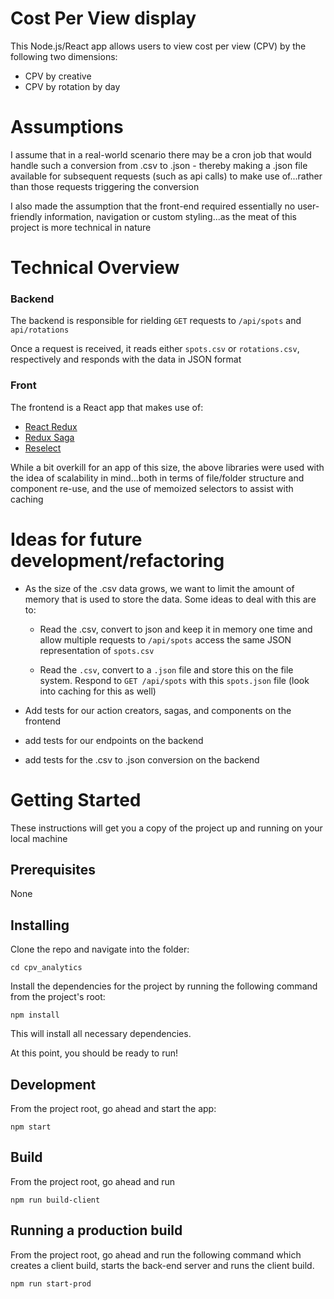 # Cost Per View display

This Node.js/React app allows users to view cost per view (CPV) by the following two dimensions:

  - CPV by creative
  - CPV by rotation by day


# Assumptions

I assume that in a real-world scenario there may be a cron job that would handle such a conversion from .csv to .json - thereby making a .json file available for subsequent requests (such as api calls) to make use of...rather than those requests triggering the conversion 

I also made the assumption that the front-end required essentially no user-friendly information, navigation or custom styling...as the meat of this project is more technical in nature

# Technical Overview

### Backend
The backend is responsible for rielding `GET` requests to `/api/spots` and `api/rotations`

Once a request is received, it reads either `spots.csv` or `rotations.csv`, respectively and responds with the data in JSON format

### Front

The frontend is a React app that makes use of:

- [React Redux](https://redux.js.org/basics/usage-with-react)
- [Redux Saga](https://github.com/redux-saga/redux-saga)
- [Reselect](https://github.com/reduxjs/reselect)

While a bit overkill for an app of this size, the above libraries were used with the idea of scalability in mind...both in terms of file/folder structure and component re-use, and the use of memoized selectors to assist with caching

# Ideas for future development/refactoring

- As the size of the .csv data grows, we want to limit the amount of memory that is used to store the data. Some ideas to deal with this are to: 
  - Read the .csv, convert to json and keep it in memory one time and allow multiple requests to `/api/spots` access the same JSON representation of `spots.csv`

   - Read the `.csv`, convert to a `.json` file and store this on the file system.  Respond to `GET /api/spots` with this `spots.json` file (look into caching for this as well)

- Add tests for our action creators, sagas, and components on the frontend
- add tests for our endpoints on the backend
- add tests for the .csv to .json conversion on the backend

# Getting Started

These instructions will get you a copy of the project up and running on your local machine


## Prerequisites

None

## Installing

Clone the repo and navigate into the folder:

```
cd cpv_analytics
```

Install the dependencies for the project by running the following command from the project's root:

```
npm install
```

This will install all necessary dependencies.  


At this point, you should be ready to run!


## Development

From the project root, go ahead and start the app:

```
npm start
```


## Build

From the project root, go ahead and run 

```
npm run build-client
```


## Running a production build

From the project root, go ahead and run the following command which creates a client build, starts the back-end server and runs the client build.

```
npm run start-prod

```